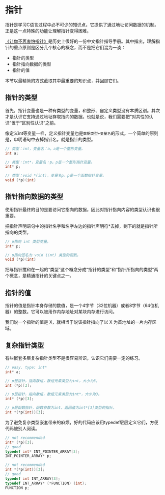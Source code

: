 # 指针

指针是学习C语言过程中必不可少的知识点，它提供了通过地址访问数据的机制。正是这一点特殊的功能让理解指针变得困难。

[《让你不再害怕指针》](让你不再害怕指针.pdf)是历史上很好的一份中文指针指导手册。其中指出，理解指针的重点原则是区分几个核心的概念，而不是把它们混为一谈：
* 指针的类型
* 指针指向数据的类型
* 指针的值

本节以最精简的方式截取其中最重要的知识点，并回顾它们。

## 指针的类型

首先，指针变量也是一种有类型的变量，和整形、自定义类型没有本质区别。其次才是认识它支持通过地址存取指向的数据。也就是说，我们需要把“对共性的认识”置于“区别性认识”之前。

像定义int等变量一样，定义指针变量也是`数据类型+变量名`的形式。一个简单的原则是，申明语句中去掉指针名，就是指针的类型。

```cpp
// 类型：int，变量名：a。a是一个整形变量。
int a;

// 类型：int*，变量名：p。p是一个整形指针变量。
int* p;

// 类型：void *(int)，变量名p。p是一个函数指针变量。
void (*p)(int)
```

## 指针指向数据的类型

使用指针最终的目的是要访问它指向的数据，因此对指针指向内容的类型认识也很重要。

把指针声明语句中的指针名字和名字左边的指针声明符*去掉，剩下的就是指针所指向的类型。

```cpp
// p指向 int 类型变量。
int* p;

// p指向签名为 void (int) 类型的函数。
void (*p)(int)
```

把与指针搅和在一起的“类型”这个概念分成“指针的类型”和“指针所指向的类型”两个概念，是精通指针的关键点之一。

## 指针的值

指针的值是指针本身存储的数值，是一个4字节（32位机器）或者8字节（64位机器）的整数。它可以被用作内存地址对某块内存进行访问。

我们说一个指针的值是 X，就相当于说该指针指向了以 X 为首地址的一片内存区域。

## 复杂指针类型

有些嵌套多层复杂指针类型不是很容易辨识，认识它们需要一定的练习。

```cpp
// easy. type: int*
int* a;

// p是指针，指向数组，数组元素类型为int，大小为3。
int (*p)[3];

// p是指针，指向数组，数组元素类型为int*，大小为3。
int* (*p)[3];

// p是函数指针，函数参数为int，返回值为int*[3]类型的指针。
int *(*p(int))[3];
```

为了避免复杂类型嵌套带来的麻烦，好的代码应该用typedef层层定义它们，方便代码被别人阅读。

```cpp
// not recommended
int* (*p)[3];
// good
typedef int* INT_POINTER_ARRAY[3];
INT_POINTER_ARRAY* p;

// not recommended
int *(*p(int))[3];
// good
typedef int INT_ARRAY[3];
typedef INT_ARRAY* (*FUNCTION) (int);
FUNCTION p;
```
